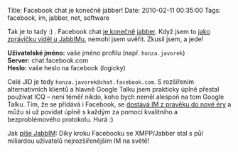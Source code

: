 Title: Facebook chat je konečně jabber!
Date: 2010-02-11 00:35:00
Tags: facebook, im, jabber, net, software

Tak je to tady :) . Facebook chat [je konečně](http://developers.facebook.com/news.php?blog=1&story=361) [jabber](|filename|2007-09-23_jabber.md). Když jsem to [jako zprávičku viděl u JabbIMu](http://twitter.com/jabbim/statuses/8921331215), nemohl jsem uvěřit. Zkusil jsem, a jede!

**Uživatelské jméno:** vaše jméno profilu (např. `honza.javorek`)  
**Server:** chat.facebook.com  
**Heslo:** vaše heslo na facebook (logicky)

Celé JID je tedy `honza.javorek@chat.facebook.com`. S rozšířením alternativních klientů a hlavně Google Talku jsem prakticky úplně přestal používat ICQ – není téměř nikdo, koho bych neměl alespoň na tom Google Talku. Tím, že se přidává i Facebook, se [dostává IM z pravěku do nové éry](|filename|2009-03-16_instant-messaging-je-stale-v-praveku.md) a můžu si už povídat úplně s každým za pomocí kvalitního a bezproblémového protokolu. Hurá :)

Jak [píše JabbIM](http://twitter.com/jabbim/statuses/8922339713): Díky kroku Facebooku se XMPP/Jabber stal s půl miliardou uživatelů nejrozšířenějším IM na světě!